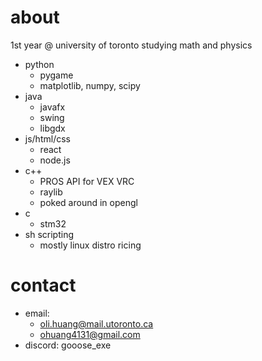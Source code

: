 # about
1st year @ university of toronto studying math and physics
- python
  - pygame
  - matplotlib, numpy, scipy
- java
  - javafx
  - swing
  - libgdx 
- js/html/css
  - react
  - node.js 
- c++
  - PROS API for VEX VRC
  - raylib
  - poked around in opengl
- c
  - stm32
- sh scripting
  - mostly linux distro ricing

# contact
- email:
  - oli.huang@mail.utoronto.ca
  - ohuang4131@gmail.com
- discord: gooose_exe
